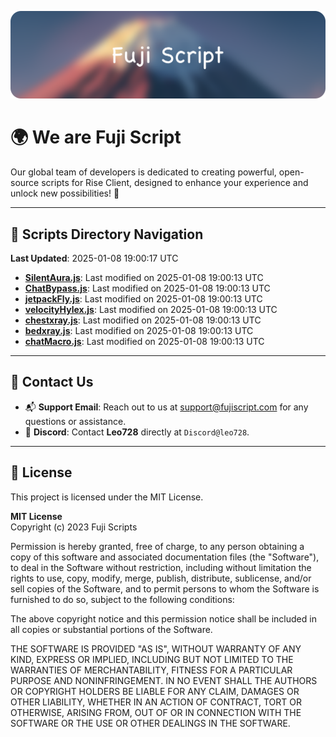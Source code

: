 ![Banner](.github/b.webp)

# 🌍 **We are Fuji Script**

Our global team of developers is dedicated to creating powerful, open-source scripts for Rise Client, designed to enhance your experience and unlock new possibilities! 🌟

---
<!-- SCRIPTS_NAVIGATION_START -->
## 📂 **Scripts Directory Navigation**

**Last Updated**: 2025-01-08 19:00:17 UTC

- **[SilentAura.js](scripts/SilentAura.js)**: Last modified on 2025-01-08 19:00:13 UTC
- **[ChatBypass.js](scripts/ChatBypass.js)**: Last modified on 2025-01-08 19:00:13 UTC
- **[jetpackFly.js](scripts/jetpackFly.js)**: Last modified on 2025-01-08 19:00:13 UTC
- **[velocityHylex.js](scripts/velocityHylex.js)**: Last modified on 2025-01-08 19:00:13 UTC
- **[chestxray.js](scripts/chestxray.js)**: Last modified on 2025-01-08 19:00:13 UTC
- **[bedxray.js](scripts/bedxray.js)**: Last modified on 2025-01-08 19:00:13 UTC
- **[chatMacro.js](scripts/chatMacro.js)**: Last modified on 2025-01-08 19:00:13 UTC

<!-- SCRIPTS_NAVIGATION_END -->

---

## 💬 **Contact Us**  
- 📬 **Support Email**: Reach out to us at [support@fujiscript.com](mailto:support@fujiscript.com) for any questions or assistance.  
- 💬 **Discord**: Contact **Leo728** directly at `Discord@leo728`.

---

## 📜 **License**

This project is licensed under the MIT License.  

**MIT License**  
Copyright (c) 2023 Fuji Scripts  

Permission is hereby granted, free of charge, to any person obtaining a copy of this software and associated documentation files (the "Software"), to deal in the Software without restriction, including without limitation the rights to use, copy, modify, merge, publish, distribute, sublicense, and/or sell copies of the Software, and to permit persons to whom the Software is furnished to do so, subject to the following conditions:  

The above copyright notice and this permission notice shall be included in all copies or substantial portions of the Software.  

THE SOFTWARE IS PROVIDED "AS IS", WITHOUT WARRANTY OF ANY KIND, EXPRESS OR IMPLIED, INCLUDING BUT NOT LIMITED TO THE WARRANTIES OF MERCHANTABILITY, FITNESS FOR A PARTICULAR PURPOSE AND NONINFRINGEMENT. IN NO EVENT SHALL THE AUTHORS OR COPYRIGHT HOLDERS BE LIABLE FOR ANY CLAIM, DAMAGES OR OTHER LIABILITY, WHETHER IN AN ACTION OF CONTRACT, TORT OR OTHERWISE, ARISING FROM, OUT OF OR IN CONNECTION WITH THE SOFTWARE OR THE USE OR OTHER DEALINGS IN THE SOFTWARE.  
